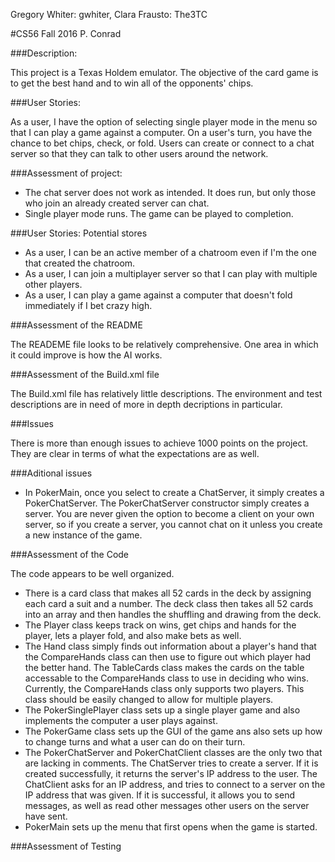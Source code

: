 Gregory Whiter: gwhiter, Clara Frausto: The3TC

#CS56 Fall 2016 P. Conrad

###Description:

This project is a Texas Holdem emulator. The objective of the card game is to get the best hand and to win all of the opponents' chips.

###User Stories:

As a user, I have the option of selecting single player mode in the menu so that I can play a game against a computer. 
On a user's turn, you have the chance to bet chips, check, or fold.
Users can create or connect to a chat server so that they can talk to other users around the network.

###Assessment of project:

* The chat server does not work as intended. It does run, but only those who join an already created server can chat.
* Single player mode runs. The game can be played to completion.

###User Stories: Potential stores

* As a user, I can be an active member of a chatroom even if I'm the one that created the chatroom.
* As a user, I can join a multiplayer server so that I can play with multiple other players.
* As a user, I can play a game against a computer that doesn't fold immediately if I bet crazy high.

###Assessment of the README

The READEME file looks to be relatively comprehensive. One area in which it could improve is how the AI works.

###Assessment of the Build.xml file

The Build.xml file has relatively little descriptions. The environment and test descriptions are in need of more in depth decriptions in particular.

###Issues

There is more than enough issues to achieve 1000 points on the project. They are clear in terms of what the expectations are as well.

###Aditional issues

* In PokerMain, once you select to create a ChatServer, it simply creates a PokerChatServer. The PokerChatServer constructor simply creates a server. You are never given the option to become a client on your own server, so if you create a server, you cannot chat on it unless you create a new instance of the game.

###Assessment of the Code

The code appears to be well organized. 
* There is a card class that makes all 52 cards in the deck by assigning each card a suit and a number. The deck class then takes all 52 cards into an array and then handles the shuffling and drawing from the deck.
* The Player class keeps track on wins, get chips and hands for the player, lets a player fold, and also make bets as well.
* The Hand class simply finds out information about a player's hand that the CompareHands class can then use to figure out which player had the better hand. The TableCards class makes the cards on the table accessable to the CompareHands class to use in deciding who wins. Currently, the CompareHands class only supports two players. This class should be easily changed to allow for multiple players. 
* The PokerSinglePlayer class sets up a single player game and also implements the computer a user plays against.
* The PokerGame class sets up the GUI of the game ans also sets up how to change turns and what a user can do on their turn.
* The PokerChatServer and PokerChatClient classes are the only two that are lacking in comments. The ChatServer tries to create a server. If it is created successfully, it returns the server's IP address to the user. The ChatClient asks for an IP address, and tries to connect to a server on the IP address that was given. If it is successful, it allows you to send messages, as well as read other messages other users on the server have sent.
* PokerMain sets up the menu that first opens when the game is started.


###Assessment of Testing

